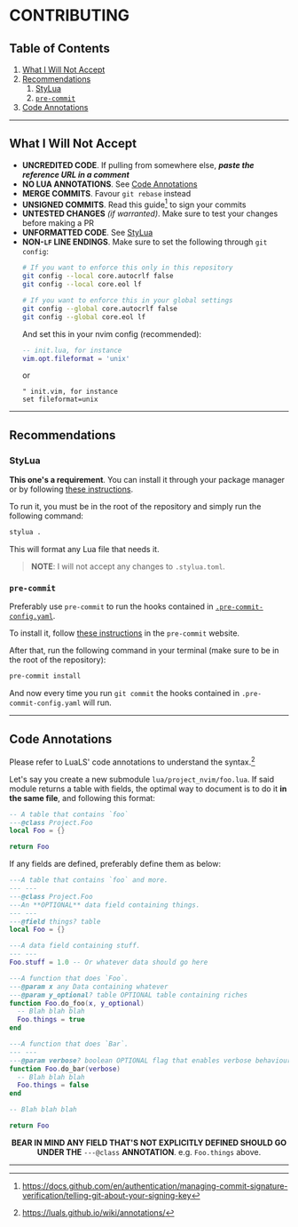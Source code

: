 # CONTRIBUTING

## Table of Contents

1. [What I Will Not Accept](#what-i-will-not-accept)
2. [Recommendations](#recommendations)
    1. [StyLua](#stylua)
    2. [`pre-commit`](#pre-commit)
3. [Code Annotations](#code-annotations)

---

## What I Will Not Accept

- **UNCREDITED CODE**. If pulling from somewhere else, _**paste the reference URL in a comment**_
- **NO LUA ANNOTATIONS**. See [Code Annotations](#code-annotations)
- **MERGE COMMITS**. Favour `git rebase` instead
- **UNSIGNED COMMITS**. Read this guide[^2]
  to sign your commits
- **UNTESTED CHANGES** _(if warranted)_. Make sure to test your changes before making a PR
- **UNFORMATTED CODE**. See [StyLua](#stylua)
- **NON-`LF` LINE ENDINGS**. Make sure to set the following through `git config`:
    ```sh
    # If you want to enforce this only in this repository
    git config --local core.autocrlf false
    git config --local core.eol lf

    # If you want to enforce this in your global settings
    git config --global core.autocrlf false
    git config --global core.eol lf
    ```
    And set this in your nvim config (recommended):
    ```lua
    -- init.lua, for instance
    vim.opt.fileformat = 'unix'
    ```
    or
    ```vim
    " init.vim, for instance
    set fileformat=unix
    ```

---

## Recommendations

### StyLua

**This one's a requirement**. You can install it through your package manager or by following
[these instructions](https://github.com/JohnnyMorganz/StyLua#installation).

To run it, you must be in the root of the repository and simply run the following command:

```sh
stylua .
```

This will format any Lua file that needs it.

> **NOTE**: I will not accept any changes to `.stylua.toml`.

### `pre-commit`

Preferably use `pre-commit` to run the hooks contained in [`.pre-commit-config.yaml`](./.pre-commit-config.yaml).

To install it, follow [these instructions](https://pre-commit.com/#install) in the `pre-commit` website.

After that, run the following command in your terminal (make sure to be in the root of the repository):

```sh
pre-commit install
```

And now every time you run `git commit` the hooks contained in `.pre-commit-config.yaml` will run.

---

## Code Annotations

Please refer to LuaLS' code annotations to understand the syntax.[^1]

Let's say you create a new submodule `lua/project_nvim/foo.lua`. If said module returns a table
with fields, the optimal way to document is to do it **in the same file**, and following this format:

```lua
-- A table that contains `foo`
---@class Project.Foo
local Foo = {}

return Foo
```

If any fields are defined, preferably define them as below:

```lua
---A table that contains `foo` and more.
--- ---
---@class Project.Foo
---An **OPTIONAL** data field containing things.
--- ---
---@field things? table
local Foo = {}

---A data field containing stuff.
--- ---
Foo.stuff = 1.0 -- Or whatever data should go here

---A function that does `Foo`.
---@param x any Data containing whatever
---@param y_optional? table OPTIONAL table containing riches
function Foo.do_foo(x, y_optional)
  -- Blah blah blah
  Foo.things = true
end

---A function that does `Bar`.
--- ---
---@param verbose? boolean OPTIONAL flag that enables verbose behaviour
function Foo.do_bar(verbose)
  -- Blah blah blah
  Foo.things = false
end

-- Blah blah blah

return Foo
```

<div align="center">

**BEAR IN MIND ANY FIELD THAT'S NOT EXPLICITLY DEFINED SHOULD GO UNDER THE** `---@class` **ANNOTATION**.
e.g. `Foo.things` above.

</div>

---

[^1]: https://luals.github.io/wiki/annotations/
[^2]: https://docs.github.com/en/authentication/managing-commit-signature-verification/telling-git-about-your-signing-key
